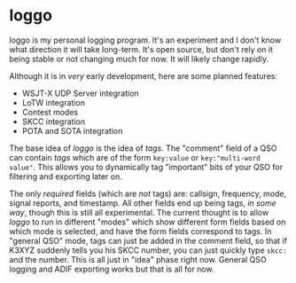 # loggo

loggo is my personal logging program. It's an experiment and I don't know what
direction it will take long-term. It's open source, but don't rely on it being
stable or not changing much for now. It will likely change rapidly.

Although it is in _very_ early development, here are some planned features:

* WSJT-X UDP Server integration
* LoTW integration
* Contest modes
* SKCC integration
* POTA and SOTA integration

The base idea of *loggo* is the idea of *tags*. The "comment" field of a QSO can
contain *tags* which are of the form `key:value` or `key:"multi-word
value"`. This allows you to dynamically tag "important" bits of your QSO for
filtering and exporting later on.

The only _required_ fields (which are _not_ tags) are: callsign, frequency,
mode, signal reports, and timestamp. All other fields end up being tags,
_in some way_, though this is still all experimental. The current thought is to
allow *loggo* to run in different "modes" which show different form fields
based on which mode is selected, and have the form fields correspond to tags.
In "general QSO" mode, tags can just be added in the comment field, so that if
K3XYZ suddenly tells you his SKCC number, you can just quickly type `skcc:` and
the number. This is all just in "idea" phase right now. General QSO logging
and ADIF exporting works but that is all for now.
